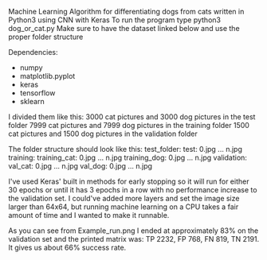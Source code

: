 Machine Learning Algorithm for differentiating dogs from cats written in Python3 using CNN with Keras
To run the program type python3 dog_or_cat.py
Make sure to have the dataset linked below and use the proper folder structure

Dependencies:
- numpy
- matplotlib.pyplot
- keras
- tensorflow
- sklearn


I divided them like this:
3000 cat pictures and 3000 dog pictures in the test folder
7999 cat pictures and 7999 dog pictures in the training folder
1500 cat pictures and 1500 dog pictures in the validation folder

The folder structure should look like this:
test_folder:
    test:
        0.jpg
        ...
        n.jpg
training:
    training_cat:
        0.jpg
        ...
        n.jpg
    training_dog:
        0.jpg
        ...
        n.jpg
validation:
    val_cat:
        0.jpg
        ...
        n.jpg
    val_dog:
        0.jpg
        ...
        n.jpg

I've used Keras' built in methods for early stopping so it will run for either 30 epochs or until it has 3 epochs in a row with no performance increase to the validation set.
I could've added more layers and set the image size larger than 64x64, but running machine learning on a CPU takes a fair amount of time and I wanted to make it runnable.

As you can see from Example_run.png I ended at approximately 83% on the validation set and the printed matrix was:
TP 2232, FP 768, FN 819, TN 2191. It gives us about 66% success rate.
